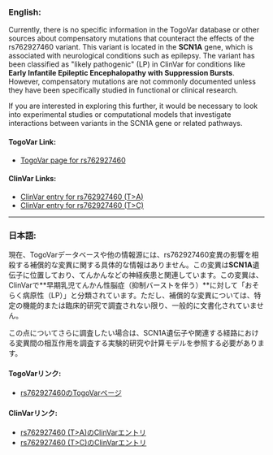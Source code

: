 ### English:
Currently, there is no specific information in the TogoVar database or other sources about compensatory mutations that counteract the effects of the rs762927460 variant. This variant is located in the **SCN1A** gene, which is associated with neurological conditions such as epilepsy. The variant has been classified as "likely pathogenic" (LP) in ClinVar for conditions like **Early Infantile Epileptic Encephalopathy with Suppression Bursts**. However, compensatory mutations are not commonly documented unless they have been specifically studied in functional or clinical research.

If you are interested in exploring this further, it would be necessary to look into experimental studies or computational models that investigate interactions between variants in the SCN1A gene or related pathways.

#### TogoVar Link:
- [TogoVar page for rs762927460](https://togovar.org)

#### ClinVar Links:
- [ClinVar entry for rs762927460 (T>A)](https://www.ncbi.nlm.nih.gov/clinvar/variation/805385)
- [ClinVar entry for rs762927460 (T>C)](https://www.ncbi.nlm.nih.gov/clinvar/variation/660877)

---

### 日本語:
現在、TogoVarデータベースや他の情報源には、rs762927460変異の影響を相殺する補償的な変異に関する具体的な情報はありません。この変異は**SCN1A**遺伝子に位置しており、てんかんなどの神経疾患と関連しています。この変異は、ClinVarで**早期乳児てんかん性脳症（抑制バーストを伴う）**に対して「おそらく病原性（LP）」と分類されています。ただし、補償的な変異については、特定の機能的または臨床的研究で調査されない限り、一般的に文書化されていません。

この点についてさらに調査したい場合は、SCN1A遺伝子や関連する経路における変異間の相互作用を調査する実験的研究や計算モデルを参照する必要があります。

#### TogoVarリンク:
- [rs762927460のTogoVarページ](https://togovar.org)

#### ClinVarリンク:
- [rs762927460 (T>A)のClinVarエントリ](https://www.ncbi.nlm.nih.gov/clinvar/variation/805385)
- [rs762927460 (T>C)のClinVarエントリ](https://www.ncbi.nlm.nih.gov/clinvar/variation/660877)